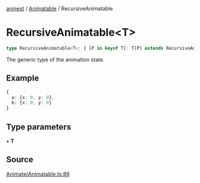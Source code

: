 [aninest](../../index.md) / [Animatable](../index.md) / RecursiveAnimatable

# RecursiveAnimatable\<T\>

```ts
type RecursiveAnimatable<T>: { [P in keyof T]: T[P] extends RecursiveAnimatable<unknown> ? RecursiveAnimatable<T[P]> : number };
```

The generic type of the animation state.

## Example

```ts
{ 
  a: {x: 0, y: 0},
  b: {x: 0, y: 0} 
}
```

## Type parameters

• **T**

## Source

[Animate/Animatable.ts:88](https://github.com/zphrs/aninest/blob/df0807b/src/Animate/Animatable.ts#L88)
